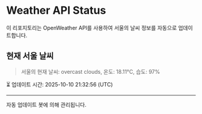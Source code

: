 
# Weather API Status

이 리포지토리는 OpenWeather API를 사용하여 서울의 날씨 정보를 자동으로 업데이트합니다.

## 현재 서울 날씨
> 서울의 현재 날씨: overcast clouds, 온도: 18.11°C, 습도: 97%

⏳ 업데이트 시간: 2025-10-10 21:32:56 (UTC)

---
자동 업데이트 봇에 의해 관리됩니다.
